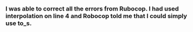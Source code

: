 ### I was able to correct all the errors from Rubocop.  I had used interpolation on line 4 and Robocop told me that I could simply use to_s.  
